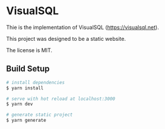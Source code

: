 # VisualSQL

Thie is the implementation of VisualSQL (https://visualsql.net).

This project was designed to be a static website.

The license is MIT.

## Build Setup

```bash
# install dependencies
$ yarn install

# serve with hot reload at localhost:3000
$ yarn dev

# generate static project
$ yarn generate
```
